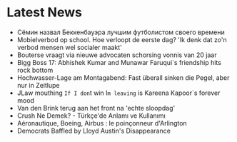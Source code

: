 # Latest News
-  Сёмин назвал Беккенбауэра лучшим футболистом своего времени
-  Mobielverbod op school. Hoe verloopt de eerste dag? 'Ik denk dat zo'n verbod mensen wel socialer maakt'
-  Bouterse vraagt via nieuwe advocaten schorsing vonnis van 20 jaar
-  Bigg Boss 17: Abhishek Kumar and Munawar Faruqui`s friendship hits rock bottom
-  Hochwasser-Lage am Montagabend: Fast überall sinken die Pegel, aber nur in Zeitlupe
-  JLaw mouthing `If I don`t win I`m leaving` is Kareena Kapoor`s forever mood
-  Van den Brink terug aan het front na 'echte sloopdag'
-  Crush Ne Demek? - Türkçe'de Anlamı ve Kullanımı
-  Aéronautique, Boeing, Airbus : le poinçonneur d'Arlington
-  Democrats Baffled by Lloyd Austin's Disappearance
